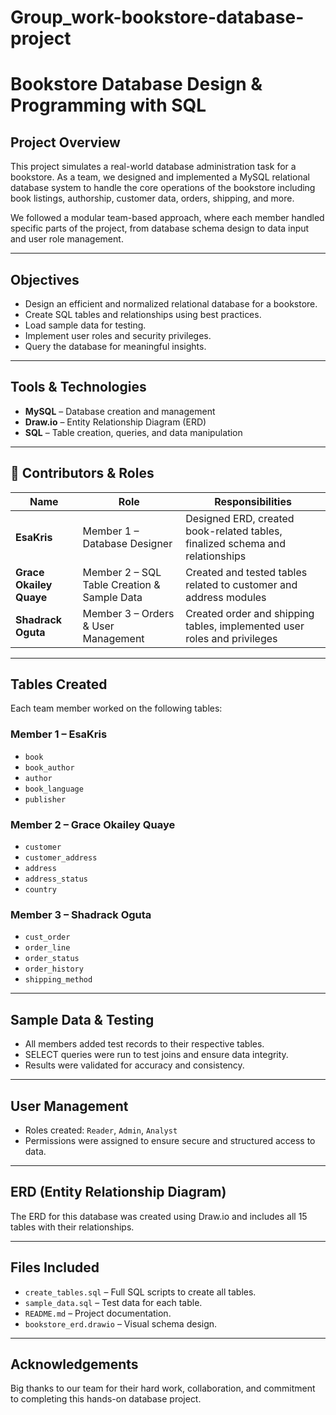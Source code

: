 # Group_work-bookstore-database-project
# Bookstore Database Design & Programming with SQL

## Project Overview
This project simulates a real-world database administration task for a bookstore. As a team, we designed and implemented a MySQL relational database system to handle the core operations of the bookstore including book listings, authorship, customer data, orders, shipping, and more.

We followed a modular team-based approach, where each member handled specific parts of the project, from database schema design to data input and user role management.

---

##  Objectives
- Design an efficient and normalized relational database for a bookstore.
- Create SQL tables and relationships using best practices.
- Load sample data for testing.
- Implement user roles and security privileges.
- Query the database for meaningful insights.

---

## Tools & Technologies
- **MySQL** – Database creation and management  
- **Draw.io** – Entity Relationship Diagram (ERD)  
- **SQL** – Table creation, queries, and data manipulation  

---

## 👨 Contributors & Roles

| Name                | Role                         | Responsibilities |
|---------------------|------------------------------|------------------|
| **EsaKris**         | Member 1 – Database Designer  | Designed ERD, created book-related tables, finalized schema and relationships |
| **Grace Okailey Quaye** | Member 2 – SQL Table Creation & Sample Data | Created and tested tables related to customer and address modules |
| **Shadrack Oguta**  | Member 3 – Orders & User Management | Created order and shipping tables, implemented user roles and privileges |

---

##  Tables Created

Each team member worked on the following tables:

### Member 1 – EsaKris
- `book`
- `book_author`
- `author`
- `book_language`
- `publisher`

### Member 2 – Grace Okailey Quaye
- `customer`
- `customer_address`
- `address`
- `address_status`
- `country`

### Member 3 – Shadrack Oguta
- `cust_order`
- `order_line`
- `order_status`
- `order_history`
- `shipping_method`

---

##  Sample Data & Testing
- All members added test records to their respective tables.
- SELECT queries were run to test joins and ensure data integrity.
- Results were validated for accuracy and consistency.

---

##  User Management
- Roles created: `Reader`, `Admin`, `Analyst`
- Permissions were assigned to ensure secure and structured access to data.

---

##  ERD (Entity Relationship Diagram)
The ERD for this database was created using Draw.io and includes all 15 tables with their relationships.

---

##  Files Included
- `create_tables.sql` – Full SQL scripts to create all tables.
- `sample_data.sql` – Test data for each table.
- `README.md` – Project documentation.
- `bookstore_erd.drawio` – Visual schema design.

---

##  Acknowledgements
Big thanks to our team for their hard work, collaboration, and commitment to completing this hands-on database project.

